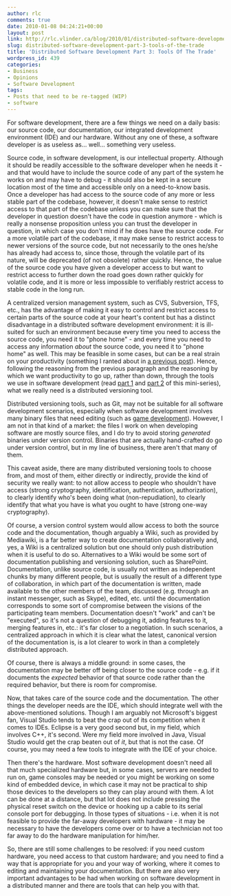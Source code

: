 ```yaml
---
author: rlc
comments: true
date: 2010-01-08 04:24:21+00:00
layout: post
link: http://rlc.vlinder.ca/blog/2010/01/distributed-software-development-part-3-tools-of-the-trade/
slug: distributed-software-development-part-3-tools-of-the-trade
title: 'Distributed Software Development Part 3: Tools Of The Trade'
wordpress_id: 439
categories:
- Business
- Opinions
- Software Development
tags:
- Posts that need to be re-tagged (WIP)
- software
---
```


For software development, there are a few things we need on a daily basis: our source code, our documentation, our integrated development environment (IDE) and our hardware. Without any one of these, a software developer is as useless as... well... something very useless.
<!--more-->
Source code, in software development, is our intellectual property. Although it should be readily accessible to the software developer when he needs it - and that would have to include the source code of any part of the system he works on and may have to debug - it should also be kept in a secure location most of the time and accessible only on a need-to-know basis. Once a developer has had access to the source code of any more or less stable part of the codebase, however, it doesn't make sense to restrict access to that part of the codebase unless you can make sure that the developer in question doesn't have the code in question anymore - which is really a nonsense proposition unless you can trust the developer in question, in which case you don't mind if he does have the source code. For a more volatile part of the codebase, it may make sense to restrict access to newer versions of the source code, but not necessarily to the ones he/she has already had access to, since those, through the volatile part of its nature, will be deprecated (of not obsolete) rather quickly. Hence, the value of the source code you have given a developer access to but want to restrict access to further down the road goes down rather quickly for volatile code, and it is more or less impossible to verifiably restrict access to stable code in the long run.

A centralized version management system, such as CVS, Subversion, TFS, etc., has the advantage of making it easy to control and restrict access to certain parts of the source code at your heart's content but has a distinct disadvantage in a distributed software development environment: it is ill-suited for such an environment because every time you need to access the source code, you need it to "phone home" - and every time you need to access any information _about_ the source code, you need it to "phone home" as well. This may be feasible in some cases, but can be a real strain on your productivity (something I ranted about in [a previous post](http://landheer-cieslak.com/?p=381)). Hence, following the reasoning from the previous paragraph and the reasoning by which we want productivity to go up, rather than down, through the tools we use in software development (read [part 1](http://landheer-cieslak.com/?p=431) and [part 2](http://landheer-cieslak.com/?p=434) of this mini-series), what we really need is a distributed versioning tool.

Distributed versioning tools, such as Git, may not be suitable for all software development scenarios, especially when software development involves many binary files that need editing (such as [game development](http://web.archive.org/web/20130524033420/http://exdream.com:80/Blog/post/2009/09/20/Trying-out-Git-and-why-distributed-versioning-is-not-really-for-game-developers.aspx)). However, I am not in that kind of a market: the files I work on when developing software are mostly source files, and I do try to avoid storing _generated_ binaries under version control. Binaries that are actually hand-crafted do go under version control, but in my line of business, there aren't that many of them.

This caveat aside, there are many distributed versioning tools to choose from, and most of them, either directly or indirectly, provide the kind of security we really want: to not allow access to people who shouldn't have access (strong cryptography, identification, authentication, authorization), to clearly identify who's been doing what (non-repudiation), to clearly identify that what you have is what you ought to have (strong one-way cryptography).

Of course, a version control system would allow access to both the source code and the documentation, though arguably a Wiki, such as provided by Mediawiki, is a far better way to create documentation collaboratively and, yes, a Wiki is a centralized solution but one should only push distribution when it is useful to do so. Alternatives to a Wiki would be some sort of documentation publishing and versioning solution, such as SharePoint. Documentation, unlike source code, is usually not written as independent chunks by many different people, but is usually the result of a different type of collaboration, in which part of the documentation is written, made available to the other members of the team, discussed (e.g. through an instant messenger, such as Skype), edited, etc. until the documentation corresponds to some sort of compromise between the visions of the participating team members. Documentation doesn't "work" and can't be "executed", so it's not a question of debugging it, adding features to it, merging features in, etc.: it's far closer to a negotiation. In such scenarios, a centralized approach in which it is clear what the latest, canonical version of the documentation is, is a lot clearer to work in than a completely distributed approach.

Of course, there is always a middle ground: in some cases, the documentation may be better off being closer to the source code - e.g. if it documents the _expected_ behavior of that source code rather than the required behavior, but there is room for compromise.

Now, that takes care of the source code and the documentation. The other things the developer needs are the IDE, which should integrate well with the above-mentioned solutions. Though I am arguably not Microsoft's biggest fan, Visual Studio tends to beat the crap out of its competition when it comes to IDEs. Eclipse is a very good second but, in my field, which involves C++, it's second. Were my field more involved in Java, Visual Studio would get the crap beaten out of _it_, but that is not the case. Of course, you may need a few tools to integrate with the IDE of your choice.

Then there's the hardware. Most software development doesn't need all that much specialized hardware but, in some cases, servers are needed to run on, game consoles may be needed or you might be working on some kind of embedded device, in which case it may not be practical to ship those devices to the developers so they can play around with them. A lot can be done at a distance, but that lot does not include pressing the physical reset switch on the device or hooking up a cable to its serial console port for debugging. In those types of situations - i.e. when it is not feasible to provide the far-away developers with hardware - it may be necessary to have the developers come over or to have a technician not too far away to do the hardware manipulation for him/her.

So, there are still some challenges to be resolved: if you need custom hardware, you need access to that custom hardware; and you need to find a way that is appropriate for you and your way of working, where it comes to editing and maintaining your documentation. But there are also very important advantages to be had when working on software development in a distributed manner and there are tools that can help you with that.
